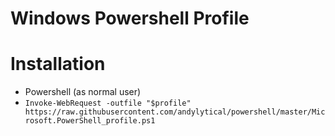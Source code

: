 # Windows Powershell Profile

# Installation
- Powershell (as normal user)
- `Invoke-WebRequest -outfile "$profile" https://raw.githubusercontent.com/andylytical/powershell/master/Microsoft.PowerShell_profile.ps1`
